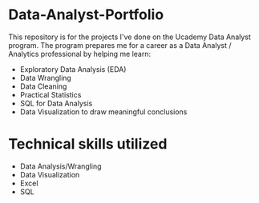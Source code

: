 # Data-Analyst-Portfolio
This repository is for the projects I've done on the Ucademy Data Analyst  program.
The program prepares me for a career as a Data Analyst / Analytics professional by helping me learn:
+ Exploratory Data Analysis (EDA)
+ Data Wrangling
+ Data Cleaning
+ Practical Statistics
+ SQL for Data Analysis
+ Data Visualization to draw meaningful conclusions

# Technical skills utilized
+ Data Analysis/Wrangling 
+ Data Visualization
+ Excel
+ SQL

